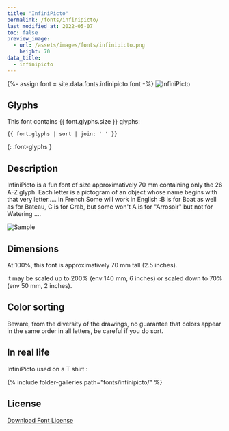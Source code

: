 ```yaml
---
title: "InfiniPicto"
permalink: /fonts/infinipicto/
last_modified_at: 2022-05-07
toc: false
preview_image:
  - url: /assets/images/fonts/infinipicto.png
    height: 70
data_title:
  - infinipicto
---
```

{%- assign font = site.data.fonts.infinipicto.font -%}
![InfiniPicto](/assets/images/fonts/infinipicto.png)

## Glyphs

This font contains  {{ font.glyphs.size }} glyphs:

```
{{ font.glyphs | sort | join: ' ' }}
```
{: .font-glyphs }

## Description

InfiniPicto is a fun font of size approximatively 70 mm containing only the 26 A-Z glyph. Each letter is a pictogram of an object whose name begins with that very letter..... in French
Some will work in English :B is for Boat as well as for Bateau, C is for Crab, but some won't A is for "Arrosoir" but  not  for Watering ....

![Sample ](/assets/images/fonts/infinipicto3.jpg)

## Dimensions

At 100%, this font is approximatively  70 mm tall (2.5 inches).

it may be scaled up to 200% (env 140 mm, 6 inches) or scaled down to 70% (env 50 mm, 2 inches).

## Color sorting

Beware, from the diversity of the drawings, no guarantee that colors appear in the same order in all letters, be careful if you do sort.

## In real life

InfiniPicto used on a T shirt :

{% include folder-galleries path="fonts/infinipicto/" %}

## License

[Download Font License](https://github.com/inkstitch/inkstitch/tree/main/fonts/infinipicto/LICENSE)
